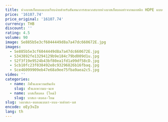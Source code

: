 ```yaml
---
title: ห่วงบาสเก็ตบอลแบบเรียบง่ายสำหรับสันทนาการสะดวกสบายห่วงบาสเก็ตบอลทำจากพลาสติก HDPE แบบตั้งโต๊ะ
price: '16107.74'
price_original: '16107.74'
currency: THB
discount: ''
rating: 4.5
volume: 90
image: Se885b5e3cf6044449d8a7a47dc660672E.jpg
images:
  - Se885b5e3cf6044449d8a7a47dc660672E.jpg
  - S343892fe13294129b9e184c79bd009d1u.jpg
  - S2f3f19e9524b43bf80ea1fd1a99df58cD.jpg
  - Scb10fc23f038492e8c93296826b16fbaq.jpg
  - Sce46099909eb47e68a9ee75fba9aea2c5.jpg
video: ''
categories:
  - name: กีฬาและความบันเทิง
    slug: ฬาและความบ-นเท
  - name: บาสเก็ตบอล (ใหม่)
    slug: บาสเก-ตบอล-ใหม
slug: วงบาสเก-ตบอลแบบเร-ยบง-ายสำหร-บส
encode: oEy3vZo
lang: th
---
```

  